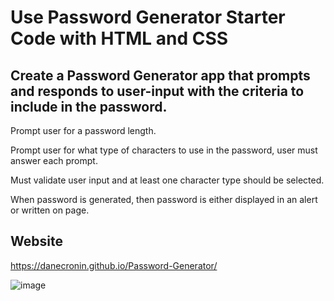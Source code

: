 # Use Password Generator Starter Code with HTML and CSS

## Create a Password Generator app that prompts and responds to user-input with the criteria to include in the password.

Prompt user for a password length.

Prompt user for what type of characters to use in the password, user must answer each prompt.

Must validate user input and at least one character type should be selected.

When password is generated, then password is either displayed in an alert or written on page.

## Website

https://danecronin.github.io/Password-Generator/

![image](https://user-images.githubusercontent.com/107944830/182498973-609157b9-9e16-40a4-9128-caff8476ad40.png)

